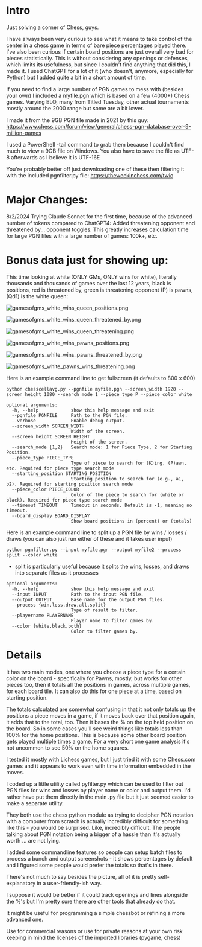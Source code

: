 # Intro

Just solving a corner of Chess, guys.

I have always been very curious to see what it means to take control of the center in a chess game in terms of bare piece percentages played there.
I've also been curious if certain board positions are just overall very bad for pieces statistically.
This is without considering any openings or defenses, which limits its usefulness, but since I couldn't find anything that did this, I made it.
I used ChatGPT for a lot of it (who doesn't, anymore, especially for Python) but I added quite a bit in a short amount of time.

If you need to find a large number of PGN games to mess with (besides your own) I included a myfile.pgn which is based on a few (4000+) Chess games. Varying ELO, many from Titled Tuesday, other actual tournaments mostly around the 2000 range but some are a bit lower.

I made it from the 9GB PGN file made in 2021 by this guy:
https://www.chess.com/forum/view/general/chess-pgn-database-over-9-million-games

I used a PowerShell -tail command to grab them because I couldn't find much to view a 9GB file on Windows.
You also have to save the file as UTF-8 afterwards as I believe it is UTF-16E

You're probably better off just downloading one of these then filtering it with the included pgnfilter.py file:
https://theweekinchess.com/twic

# Major Changes:

8/2/2024 Trying Claude Sonnet for the first time, because of the advanced number of tokens compared to ChatGPT4: Added threatening opponent and threatened by... opponent toggles. This greatly increases calculation time for large PGN files with a large number of games: 100k+, etc.

# Bonus data just for showing up:

This time looking at white (ONLY GMs, ONLY wins for white), literally thousands and thousands of games over the last 12 years, black is positions, red is threatened by, green is threatening opponent (P) is pawns, (Qd1) is the white queen:

![gamesofgms_white_wins_queen_positions.png](pngs/gamesofgms_white_wins_queen_positions.png?raw=true "gamesofgms_white_wins_queen_positions.png")

![gamesofgms_white_wins_queen_threatened_by.png](pngs/gamesofgms_white_wins_queen_threatened_by.png?raw=true "gamesofgms_white_wins_queen_threatened_by.png")

![gamesofgms_white_wins_queen_threatening.png](pngs/gamesofgms_white_wins_queen_threatening.png?raw=true "gamesofgms_white_wins_queen_threatening.png")

![gamesofgms_white_wins_pawns_positions.png](pngs/gamesofgms_white_wins_pawns_positions.png?raw=true "gamesofgms_white_wins_pawns_positions.png")

![gamesofgms_white_wins_pawns_threatened_by.png](pngs/gamesofgms_white_wins_pawns_threatened_by.png?raw=true "gamesofgms_white_wins_pawns_threatened_by.png")

![gamesofgms_white_pawns_wins_threatening.png](pngs/gamesofgms_white_pawns_wins_threatening.png?raw=true "gamesofgms_white_pawns_wins_threatening.png")

Here is an example command line to get fullscreen (it defaults to 800 x 600)
```
python chesscellavg.py --pgnfile myfile.pgn --screen_width 1920 --screen_height 1080 --search_mode 1 --piece_type P --piece_color white
```
```
optional arguments:
  -h, --help            show this help message and exit
  --pgnfile PGNFILE     Path to the PGN file.
  --verbose             Enable debug output.
  --screen_width SCREEN_WIDTH
                        Width of the screen.
  --screen_height SCREEN_HEIGHT
                        Height of the screen.
  --search_mode {1,2}   Search mode: 1 for Piece Type, 2 for Starting Position.
  --piece_type PIECE_TYPE
                        Type of piece to search for (K)ing, (P)awn, etc. Required for piece type search mode
  --starting_position STARTING_POSITION
                        Starting position to search for (e.g., a1, b2). Required for starting position search mode
  --piece_color PIECE_COLOR
                        Color of the piece to search for (white or black). Required for piece type search mode
  --timeout TIMEOUT     Timeout in seconds. Default is -1, meaning no timeout.
  --board_display BOARD_DISPLAY
                        Show board positions in (percent) or (totals)
```

Here is an example command line to split up a PGN file by wins / losses / draws (you can also just run either of these and it takes user input)
```
python pgnfilter.py --input myfile.pgn --output myfile2 --process split --color white
```

* split is particularly useful because it splits the wins, losses, and draws into separate files as it processes

```
optional arguments:
  -h, --help            show this help message and exit
  --input INPUT         Path to the input PGN file.
  --output OUTPUT       Base name for the output PGN files.
  --process {win,loss,draw,all,split}
                        Type of result to filter.
  --playername PLAYERNAME
                        Player name to filter games by.
  --color {white,black,both}
                        Color to filter games by.
```


# Details

It has two main modes, one where you choose a piece type for a certain color on the board - specifically for Pawns, mostly, but works for other pieces too, then it totals all the positions in games, across multiple games, for each board tile. It can also do this for one piece at a time, based on starting position.

The totals calculated are somewhat confusing in that it not only totals up the positions a piece moves in a game, if it moves back over that position again, it adds that to the total, too. Then it bases the % on the top held position on the board. So in some cases you'll see weird things like totals less than 100% for the home positions. This is because some other board position gets played multiple times a game. For a very short one game analysis it's not uncommon to see 50% on the home squares.

I tested it mostly with Lichess games, but I just tried it with some Chess.com games and it appears to work even with time information embedded in the moves.

I coded up a little utility called pyfilter.py which can be used to filter out PGN files for wins and losses by player name or color and output them. I'd rather have put them directly in the main .py file but it just seemed easier to make a separate utility. 

They both use the chess python module as trying to decipher PGN notation with a computer from scratch is actually incredibly difficult for something like this - you would be surprised. Like, incredibly difficult. The people talking about PGN notation being a bigger of a hassle than it's actually worth ... are not lying.

I added some commandline features so people can setup batch files to process a bunch and output screenshots - it shows percentages by default and I figured some people would prefer the totals so that's in there.

There's not much to say besides the picture, all of it is pretty self-explanatory in a user-friendly-ish way.

I suppose it would be better if it could track openings and lines alongside the %'s but I'm pretty sure there are other tools that already do that.

It might be useful for programming a simple chessbot or refining a more advanced one.

Use for commercial reasons or use for private reasons at your own risk keeping in mind the licenses of the imported libraries (pygame, chess)


